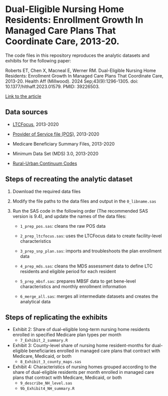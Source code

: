 # Dual-Eligible Nursing Home Residents: Enrollment Growth In Managed Care Plans That Coordinate Care, 2013-20.

The code files in this repository reproduces the analytic datasets and exhibits for the following paper:

Roberts ET, Chen X, Macneal E, Werner RM. Dual-Eligible Nursing Home Residents: Enrollment Growth In Managed Care Plans That Coordinate Care, 2013-20. Health Aff (Millwood). 2024 Sep;43(9):1296-1305. doi: 10.1377/hlthaff.2023.01579. PMID: 39226503.

 [Link to the article](https://doi.org/10.1377/hlthaff.2023.01579)



## Data sources

* [LTCFocus](https://ltcfocus.org/data), 2013-2020

* [Provider of Service file (POS)](https://data.cms.gov/provider-characteristics/hospitals-and-other-facilities/provider-of-services-file-hospital-non-hospital-facilities), 2013-2020

* Medicare Beneficiary Summary Files, 2013-2020

* Minimum Data Set (MDS) 3.0, 2013-2020

* [Rural-Urban Continuum Codes](https://www.ers.usda.gov/data-products/rural-urban-continuum-codes/)

  

## Steps of recreating the analytic dataset

1. Download the required data files

2. Modify the file paths to the data files and output in the `0_libname.sas`

3. Run the SAS code in the following order (The recommended SAS version is 9.4), and update the names of the data files:

   * `1_prep_pos.sas`: cleans the raw POS data

   * `2_prep_ltcfocus.sas`: uses the LTCFocus data to create facility-level characteristics

   * `3_prep_snp_plan.sas`: imports and troubleshoots the plan enrollment data

   * `4_prep_mds.sas`: cleans the MDS assessment data to define LTC residents and eligible period for each resident

   * `5_prep_mbsf.sas`: prepares MBSF data to get bene-level characteristics and monthly enrollment information

   * `6_merge_all.sas`: merges all intermediate datasets and creates the analytical data

     

## Steps of replicating the exhibits

* Exhibit 2: Share of dual-eligible long-term nursing home residents enrolled in specified Medicare plan types per month
  * `7_Exhibit_2_summary.R`
* Exhibit 3: County-level share of nursing home resident-months for dual-eligible beneficiaries enrolled in managed care plans that contract with Medicare, Medicaid, or both
  * `8_Exhibit_3_county_maps.sas`
* Exhibit 4: Characteristics of nursing homes grouped according to the share of dual-eligible residents per month enrolled in managed care plans that contract with Medicare, Medicaid, or both
  * `9_describe_NH_level.sas`
  * `9b_Exhibit4_NH_summary.R`







